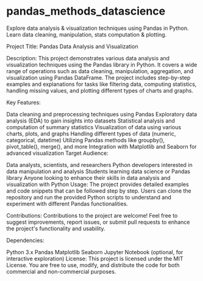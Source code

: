 # pandas_methods_datascience
Explore data analysis &amp; visualization techniques using Pandas in Python. Learn data cleaning, manipulation, stats computation &amp; plotting.

Project Title: Pandas Data Analysis and Visualization

Description:
This project demonstrates various data analysis and visualization techniques using the Pandas library in Python. It covers a wide range of operations such as data cleaning, manipulation, aggregation, and visualization using Pandas DataFrame. The project includes step-by-step examples and explanations for tasks like filtering data, computing statistics, handling missing values, and plotting different types of charts and graphs.

Key Features:

Data cleaning and preprocessing techniques using Pandas
Exploratory data analysis (EDA) to gain insights into datasets
Statistical analysis and computation of summary statistics
Visualization of data using various charts, plots, and graphs
Handling different types of data (numeric, categorical, datetime)
Utilizing Pandas methods like groupby(), pivot_table(), merge(), and more
Integration with Matplotlib and Seaborn for advanced visualization
Target Audience:

Data analysts, scientists, and researchers
Python developers interested in data manipulation and analysis
Students learning data science or Pandas library
Anyone looking to enhance their skills in data analysis and visualization with Python
Usage:
The project provides detailed examples and code snippets that can be followed step by step. Users can clone the repository and run the provided Python scripts to understand and experiment with different Pandas functionalities.

Contributions:
Contributions to the project are welcome! Feel free to suggest improvements, report issues, or submit pull requests to enhance the project's functionality and usability.

Dependencies:

Python 3.x
Pandas
Matplotlib
Seaborn
Jupyter Notebook (optional, for interactive exploration)
License:
This project is licensed under the MIT License. You are free to use, modify, and distribute the code for both commercial and non-commercial purposes.
